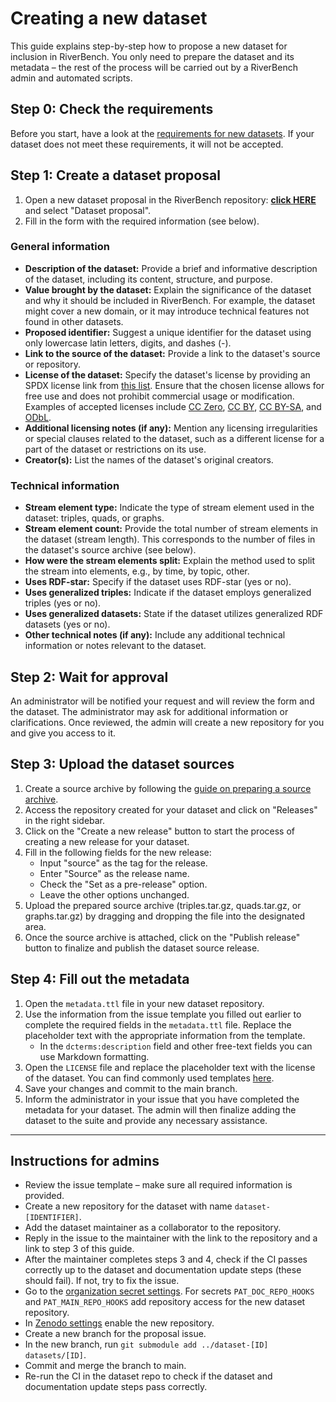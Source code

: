 # Creating a new dataset

This guide explains step-by-step how to propose a new dataset for inclusion in RiverBench. You only need to prepare the dataset and its metadata – the rest of the process will be carried out by a RiverBench admin and automated scripts.

## Step 0: Check the requirements

Before you start, have a look at the [requirements for new datasets](contribute.md#contributing-datasets). If your dataset does not meet these requirements, it will not be accepted.

## Step 1: Create a dataset proposal

1. Open a new dataset proposal in the RiverBench repository: **[click HERE](https://github.com/RiverBench/RiverBench/issues/new/choose)** and select "Dataset proposal".
2. Fill in the form with the required information (see below).

### General information

- **Description of the dataset:** Provide a brief and informative description of the dataset, including its content, structure, and purpose.
- **Value brought by the dataset:** Explain the significance of the dataset and why it should be included in RiverBench. For example, the dataset might cover a new domain, or it may introduce technical features not found in other datasets.
- **Proposed identifier:** Suggest a unique identifier for the dataset using only lowercase latin letters, digits, and dashes (-).
- **Link to the source of the dataset:** Provide a link to the dataset's source or repository.
- **License of the dataset:** Specify the dataset's license by providing an SPDX license link from [this list](https://spdx.org/licenses/). Ensure that the chosen license allows for free use and does not prohibit commercial usage or modification. Examples of accepted licenses include [CC Zero](https://spdx.org/licenses/CC0-1.0.html), [CC BY](https://spdx.org/licenses/CC-BY-4.0.html), [CC BY-SA](https://spdx.org/licenses/CC-BY-SA-4.0.html), and [ODbL](https://spdx.org/licenses/ODbL-1.0.html).
- **Additional licensing notes (if any):** Mention any licensing irregularities or special clauses related to the dataset, such as a different license for a part of the dataset or restrictions on its use.
- **Creator(s):** List the names of the dataset's original creators.

### Technical information

- **Stream element type:** Indicate the type of stream element used in the dataset: triples, quads, or graphs.
- **Stream element count:** Provide the total number of stream elements in the dataset (stream length). This corresponds to the number of files in the dataset's source archive (see below).
- **How were the stream elements split:** Explain the method used to split the stream into elements, e.g., by time, by topic, other.
- **Uses RDF-star:** Specify if the dataset uses RDF-star (yes or no).
- **Uses generalized triples:** Indicate if the dataset employs generalized triples (yes or no).
- **Uses generalized datasets:** State if the dataset utilizes generalized RDF datasets (yes or no).
- **Other technical notes (if any):** Include any additional technical information or notes relevant to the dataset.

## Step 2: Wait for approval

An administrator will be notified your request and will review the form and the dataset. The administrator may ask for additional information or clarifications. Once reviewed, the admin will create a new repository for you and give you access to it.

## Step 3: Upload the dataset sources

1. Create a source archive by following the [guide on preparing a source archive](dataset-source-format.md).
2. Access the repository created for your dataset and click on "Releases" in the right sidebar.
3. Click on the "Create a new release" button to start the process of creating a new release for your dataset.
4. Fill in the following fields for the new release:
    - Input "source" as the tag for the release.
    - Enter "Source" as the release name.
    - Check the "Set as a pre-release" option.
    - Leave the other options unchanged.
5. Upload the prepared source archive (triples.tar.gz, quads.tar.gz, or graphs.tar.gz) by dragging and dropping the file into the designated area.
6. Once the source archive is attached, click on the "Publish release" button to finalize and publish the dataset source release.

## Step 4: Fill out the metadata

1. Open the `metadata.ttl` file in your new dataset repository.
2. Use the information from the issue template you filled out earlier to complete the required fields in the `metadata.ttl` file. Replace the placeholder text with the appropriate information from the template.
    - In the `dcterms:description` field and other free-text fields you can use Markdown formatting.
3. Open the `LICENSE` file and replace the placeholder text with the license of the dataset. You can find commonly used templates [here](https://github.com/licenses/license-templates/tree/master/templates).
4. Save your changes and commit to the main branch.
5. Inform the administrator in your issue that you have completed the metadata for your dataset. The admin will then finalize adding the dataset to the suite and provide any necessary assistance.

----

## Instructions for admins

- Review the issue template – make sure all required information is provided.
- Create a new repository for the dataset with name `dataset-[IDENTIFIER]`.
- Add the dataset maintainer as a collaborator to the repository.
- Reply in the issue to the maintainer with the link to the repository and a link to step 3 of this guide.
- After the maintainer completes steps 3 and 4, check if the CI passes correctly up to the dataset and documentation update steps (these should fail). If not, try to fix the issue.
- Go to the [organization secret settings](https://github.com/organizations/RiverBench/settings/secrets/actions). For secrets `PAT_DOC_REPO_HOOKS` and `PAT_MAIN_REPO_HOOKS` add repository access for the new dataset repository.
- In [Zenodo settings](https://zenodo.org/account/settings/github/) enable the new repository.
- Create a new branch for the proposal issue.
- In the new branch, run `git submodule add ../dataset-[ID] datasets/[ID]`.
- Commit and merge the branch to main.
- Re-run the CI in the dataset repo to check if the dataset and documentation update steps pass correctly.
